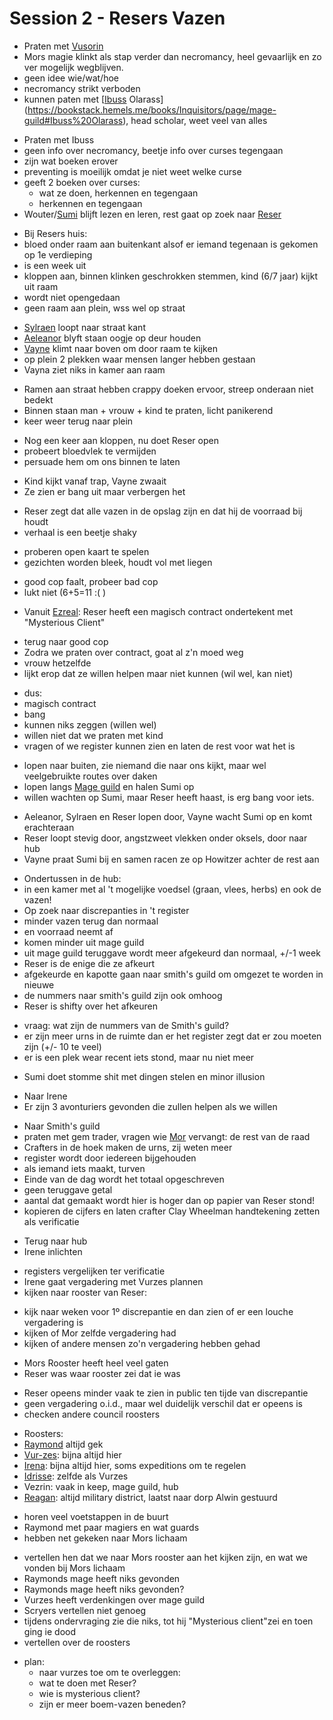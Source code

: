 # Session 2 - Resers Vazen

- Praten met [Vusorin](https://bookstack.hemels.me/books/Inquisitors/page/mage-guild#Vusorin%20Vehares)
- Mors magie klinkt als stap verder dan necromancy, heel gevaarlijk en zo ver mogelijk wegblijven.
- geen idee wie/wat/hoe
- necromancy strikt verboden
- kunnen paten met [[Ibuss](https://bookstack.hemels.me/books/Inquisitors/page/mage-guild#Ibuss%20Olarass) Olarass](https://bookstack.hemels.me/books/Inquisitors/page/mage-guild#Ibuss%20Olarass), head scholar, weet veel van alles

+ Praten met Ibuss
+ geen info over necromancy, beetje info over curses tegengaan
+ zijn wat boeken erover
+ preventing is moeilijk omdat je niet weet welke curse
+ geeft 2 boeken over curses:
    - wat ze doen, herkennen en tegengaan
    - herkennen en tegengaan
+ Wouter/[Sumi](https://bookstack.hemels.me/books/Inquisitors/page/sumi) blijft lezen en leren, rest gaat op zoek naar [Reser](https://bookstack.hemels.me/books/Inquisitors/page/sanos#Reser%20Glisk)

- Bij Resers huis:
- bloed onder raam aan buitenkant alsof er iemand tegenaan is gekomen op 1e verdieping
- is een week uit
- kloppen aan, binnen klinken geschrokken stemmen, kind (6/7 jaar) kijkt uit raam
- wordt niet opengedaan
- geen raam aan plein, wss wel op straat

+ [Sylraen](https://bookstack.hemels.me/books/Inquisitors/page/sylraen-morra) loopt naar straat kant
+ [Aeleanor](https://bookstack.hemels.me/books/Inquisitors/page/aeleanor) blyft staan oogje op deur houden
+ [Vayne](https://bookstack.hemels.me/books/Inquisitors/page/vayne) klimt naar boven om door raam te kijken
+ op plein 2 plekken waar mensen langer hebben gestaan
+ Vayna ziet niks in kamer aan raam

- Ramen aan straat hebben crappy doeken ervoor, streep onderaan niet bedekt
- Binnen staan man + vrouw + kind te praten, licht panikerend
- keer weer terug naar plein

+ Nog een keer aan kloppen, nu doet Reser open
+ probeert bloedvlek te vermijden
+ persuade hem om ons binnen te laten

- Kind kijkt vanaf trap, Vayne zwaait
- Ze zien er bang uit maar verbergen het

+ Reser zegt dat alle vazen in de opslag zijn en dat hij de voorraad bij houdt
+ verhaal is een beetje shaky

- proberen open kaart te spelen
- gezichten worden bleek, houdt vol met liegen

+ good cop faalt, probeer bad cop
+ lukt niet (6+5=11 :( )

- Vanuit [Ezreal](https://bookstack.hemels.me/books/Inquisitors/page/ezreal): Reser heeft een magisch contract ondertekent met "Mysterious Client"

+ terug naar good cop
+ Zodra we praten over contract, goat al z'n moed weg
+ vrouw hetzelfde
+ lijkt erop dat ze willen helpen maar niet kunnen (wil wel, kan niet)

- dus:
- magisch contract
- bang
- kunnen niks zeggen (willen wel)
- willen niet dat we praten met kind
- vragen of we register kunnen zien en laten de rest voor wat het is

+ lopen naar buiten, zie niemand die naar ons kijkt, maar wel veelgebruikte routes over daken
+ lopen langs [Mage guild](https://bookstack.hemels.me/books/Inquisitors/page/mage-guild) en halen Sumi op
+ willen wachten op Sumi, maar Reser heeft haast, is erg bang voor iets.

- Aeleanor, Sylraen en Reser lopen door, Vayne wacht Sumi op en komt erachteraan
- Reser loopt stevig door, angstzweet vlekken onder oksels, door naar hub
- Vayne praat Sumi bij en samen racen ze op Howitzer achter de rest aan

+ Ondertussen in de hub:
+ in een kamer met al 't mogelijke voedsel (graan, vlees, herbs) en ook de vazen!
+ Op zoek naar discrepanties in 't register
+ minder vazen terug dan normaal
+ en voorraad neemt af
+ komen minder uit mage guild
+ uit mage guild teruggave wordt meer afgekeurd dan normaal, +/-1 week
+ Reser is de enige die ze afkeurt
+ afgekeurde en kapotte gaan naar smith's guild om omgezet te worden in nieuwe
+ de nummers naar smith's guild zijn ook omhoog
+ Reser is shifty over het afkeuren

- vraag: wat zijn de nummers van de Smith's guild?
- er zijn meer urns in de ruimte dan er het register zegt dat er zou moeten zijn (+/- 10 te veel)
- er is een plek wear recent iets stond, maar nu niet meer

+ Sumi doet stomme shit met dingen stelen en minor illusion

- Naar Irene
- Er zijn 3 avonturiers gevonden die zullen helpen als we willen

+ Naar Smith's guild
+ praten met gem trader, vragen wie [Mor](https://bookstack.hemels.me/books/Inquisitors/page/sanos#Mor%20Ravav) vervangt: de rest van de raad
+ Crafters in de hoek maken de urns, zij weten meer
+ register wordt door iedereen bijgehouden
+ als iemand iets maakt, turven
+ Einde van de dag wordt het totaal opgeschreven
+ geen teruggave getal
+ aantal dat gemaakt wordt hier is hoger dan op papier van Reser stond!
+ kopieren de cijfers en laten crafter Clay Wheelman handtekening zetten als verificatie

- Terug naar hub
- Irene inlichten

+ registers vergelijken ter verificatie
+ Irene gaat vergadering met Vurzes plannen
+ kijken naar rooster van Reser:

- kijk naar weken voor 1º discrepantie en dan zien of er een louche vergadering is
- kijken of Mor zelfde vergadering had
- kijken of andere mensen zo'n vergadering hebben gehad

+ Mors Rooster heeft heel veel gaten
+ Reser was waar rooster zei dat ie was

- Reser opeens minder vaak te zien in public ten tijde van discrepantie
- geen vergadering o.i.d., maar wel duidelijk verschil dat er opeens is
- checken andere council roosters

+ Roosters:
+ [Raymond](https://bookstack.hemels.me/books/Inquisitors/page/sanos#Raymond%20Staghorn) altijd gek
+ [Vur-zes](https://bookstack.hemels.me/books/Inquisitors/page/sanos#Vur-zes%20Lunzik): bijna altijd hier
+ [Irena](https://bookstack.hemels.me/books/Inquisitors/page/sanos#Irena%20Shirlee): bijna altijd hier, soms expeditions om te regelen
+ [Idrisse](https://bookstack.hemels.me/books/Inquisitors/page/mage-guild#Idrisse%20Oqora): zelfde als Vurzes
+ Vezrin: vaak in keep, mage guild, hub
+ [Reagan](https://bookstack.hemels.me/books/Inquisitors/page/sanos#Reagan%20Staghorn): altijd military district, laatst naar dorp Alwin gestuurd

- horen veel voetstappen in de buurt
- Raymond met paar magiers en wat guards
- hebben net gekeken naar Mors lichaam

+ vertellen hen dat we naar Mors rooster aan het kijken zijn, en wat we vonden bij Mors lichaam
+ Raymonds mage heeft niks gevonden
+ Raymonds mage heeft niks gevonden?
+ Vurzes heeft verdenkingen over mage guild
+ Scryers vertellen niet genoeg
+ tijdens ondervraging zie die niks, tot hij "Mysterious client"zei en toen ging ie dood
+ vertellen over de roosters

- plan:
    - naar vurzes toe om te overleggen:
    - wat te doen met Reser?
    - wie is mysterious client?
    - zijn er meer boem-vazen beneden?
